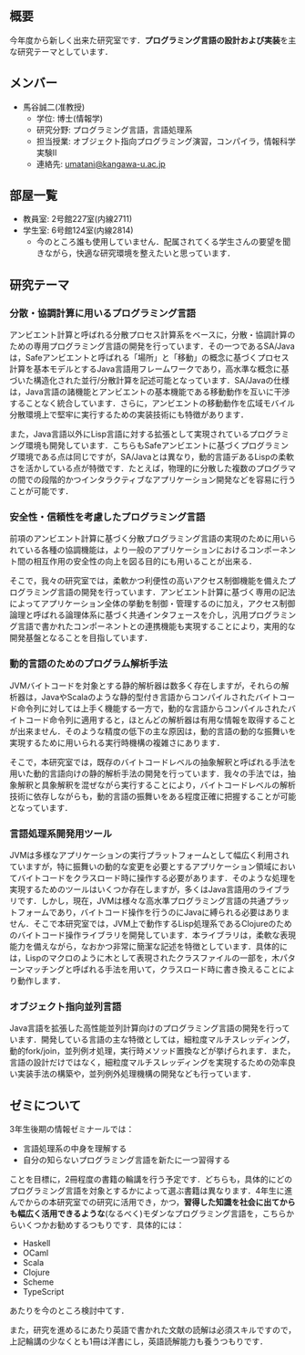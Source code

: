 ## 概要

今年度から新しく出来た研究室です．**プログラミング言語の設計および実装**を主な研究テーマとしています．

## メンバー

* 馬谷誠二(准教授)
    * 学位: 博士(情報学)
    * 研究分野: プログラミング言語，言語処理系
    * 担当授業: オブジェクト指向プログラミング演習，コンパイラ，情報科学実験II
    * 連絡先: umatani@kangawa-u.ac.jp

## 部屋一覧

* 教員室: 2号館227室(内線2711)
* 学生室: 6号館124室(内線2814)
    * 今のところ誰も使用していません．配属されてくる学生さんの要望を聞きながら，快適な研究環境を整えたいと思っています．

## 研究テーマ

### 分散・協調計算に用いるプログラミング言語

アンビエント計算と呼ばれる分散プロセス計算系をベースに，分散・協調計算のための専用プログラミング言語の開発を行っています．その一つであるSA/Javaは，Safeアンビエントと呼ばれる「場所」と「移動」の概念に基づくプロセス計算を基本モデルとするJava言語用フレームワークであり，高水準な概念に基づいた構造化された並行/分散計算を記述可能となっています．SA/Javaの仕様は，Java言語の諸機能とアンビエントの基本機能である移動動作を互いに干渉することなく統合しています．さらに，アンビエントの移動動作を広域モバイル分散環境上で堅牢に実行するための実装技術にも特徴があります．

また，Java言語以外にLisp言語に対する拡張として実現されているプログラミング環境も開発しています．こちらもSafeアンビエントに基づくプログラミング環境である点は同じですが，SA/Javaとは異なり，動的言語デあるLispの柔軟さを活かしている点が特徴です．たとえば，物理的に分散した複数のプログラマの間での段階的かつインタラクティブなアプリケーション開発などを容易に行うことが可能です．

### 安全性・信頼性を考慮したプログラミング言語

前項のアンビエント計算に基づく分散プログラミング言語の実現のために用いられている各種の協調機能は，より一般のアプリケーションにおけるコンポーネント間の相互作用の安全性の向上を図る目的にも用いることが出来る．

そこで，我々の研究室では，柔軟かつ利便性の高いアクセス制御機能を備えたプログラミング言語の開発を行っています．アンビエント計算に基づく専用の記法によってアプリケーション全体の挙動を制御・管理するのに加え，アクセス制御論理と呼ばれる論理体系に基づく共通インタフェースを介し，汎用プログラミング言語で書かれたコンポーネントとの連携機能も実現することにより，実用的な開発基盤となることを目指しています． 

### 動的言語のためのプログラム解析手法

JVMバイトコードを対象とする静的解析器は数多く存在しますが，それらの解析器は，JavaやScalaのような静的型付き言語からコンパイルされたバイトコード命令列に対しては上手く機能する一方で，動的な言語からコンパイルされたバイトコード命令列に適用すると，ほとんどの解析器は有用な情報を取得することが出来ません．そのような精度の低下の主な原因は，動的言語の動的な振舞いを実現するために用いられる実行時機構の複雑さにあります．

そこで，本研究室では，既存のバイトコードレベルの抽象解釈と呼ばれる手法を用いた動的言語向けの静的解析手法の開発を行っています．我々の手法では，抽象解釈と具象解釈を混ぜながら実行することにより，バイトコードレベルの解析技術に依存しながらも，動的言語の振舞いをある程度正確に把握することが可能となっています．

### 言語処理系開発用ツール

JVMは多様なアプリケーションの実行プラットフォームとして幅広く利用されていますが，特に振舞いの動的な変更を必要とするアプリケーション領域においてバイトコードをクラスロード時に操作する必要があります．そのような処理を実現するためのツールはいくつか存在しますが，多くはJava言語用のライブラリです．しかし，現在，JVMは様々な高水準プログラミング言語の共通プラットフォームであり，バイトコード操作を行うのにJavaに縛られる必要はありません．そこで本研究室では，JVM上で動作するLisp処理系であるClojureのためのバイトコード操作ライブラリを開発しています．本ライブラリは，柔軟な表現能力を備えながら，なおかつ非常に簡潔な記述を特徴としています．具体的には，Lispのマクロのように木として表現されたクラスファイルの一部を，木パターンマッチングと呼ばれる手法を用いて，クラスロード時に書き換えることにより動作します． 

### オブジェクト指向並列言語

Java言語を拡張した高性能並列計算向けのプログラミング言語の開発を行っています．開発している言語の主な特徴としては，細粒度マルチスレッディング，動的fork/join，並列例オ処理，実行時メソッド置換などが挙げられます．また，言語の設計だけではなく，細粒度マルチスレッディングを実現するための効率良い実装手法の構築や，並列例外処理機構の開発なども行っています． 

## ゼミについて

3年生後期の情報ゼミナールでは：

* 言語処理系の中身を理解する
* 自分の知らないプログラミング言語を新たに一つ習得する

ことを目標に，2冊程度の書籍の輪講を行う予定です．どちらも，具体的にどのプログラミング言語を対象とするかによって選ぶ書籍は異なります．4年生に進んでからの本研究室での研究に活用でき，かつ，**習得した知識を社会に出てからも幅広く活用できるような**(なるべく)モダンなプログラミング言語を，こちらからいくつかお勧めするつもりです．具体的には：

* Haskell
* OCaml
* Scala
* Clojure
* Scheme
* TypeScript

あたりを今のところ検討中てす．

また，研究を進めるにあたり英語で書かれた文献の読解は必須スキルですので，上記輪講の少なくとも1冊は洋書にし，英語読解能力も養うつもりです．
